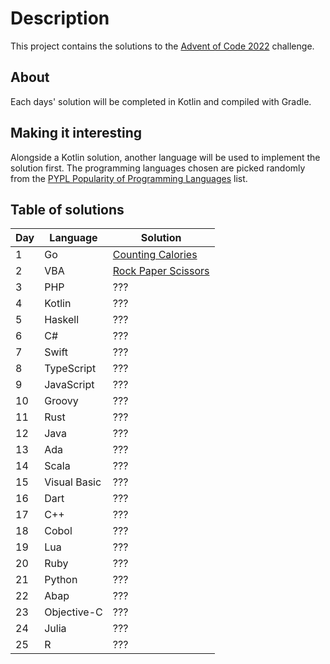 # Description
This project contains the solutions to the [Advent of Code 2022](https://adventofcode.com/2022/) challenge.

## About
Each days' solution will be completed in Kotlin and compiled with Gradle.

## Making it interesting
Alongside a Kotlin solution, another language will be used to implement the solution first. The programming languages chosen are picked randomly from the [PYPL Popularity of Programming Languages](https://pypl.github.io/PYPL.html) list.

## Table of solutions

|Day| Language    | Solution |
|---|-------------|----------|
|1  |Go           | [Counting Calories](https://github.com/LiamL17/AOC-2022/tree/master/solutions/day01/solution.go)         |
|2  |VBA          | [Rock Paper Scissors](https://github.com/LiamL17/AOC-2022/tree/master/solutions/day02/solution.vb)       |
|3  |PHP          | ??? |
|4  |Kotlin       | ??? |
|5  |Haskell      | ??? |
|6  |C#           | ??? |
|7  |Swift        | ??? |
|8  |TypeScript   | ??? |
|9  |JavaScript   | ??? |
|10 |Groovy       | ??? |
|11 |Rust         | ??? |
|12 |Java         | ??? |
|13 |Ada          | ??? |
|14 |Scala        | ??? |
|15 |Visual Basic | ??? |
|16 |Dart         | ??? |
|17 |C++          | ??? |
|18 |Cobol        | ??? |
|19 |Lua          | ??? |
|20 |Ruby         | ??? |
|21 |Python       | ??? |
|22 |Abap         | ??? |
|23 |Objective-C  | ??? |
|24 |Julia        | ??? |
|25 |R            | ??? |

